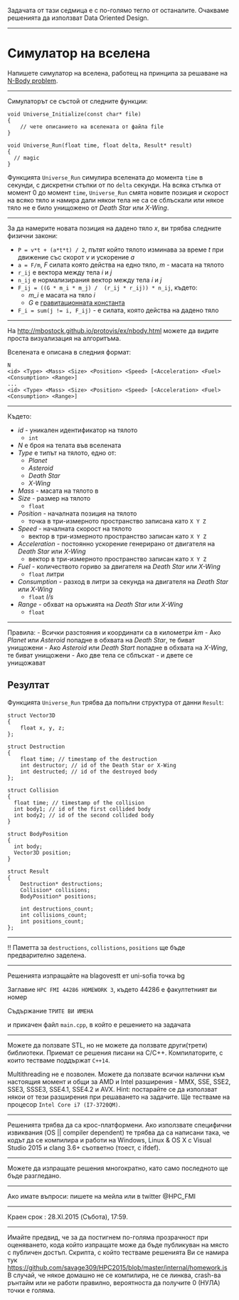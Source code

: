 ﻿Задачата от тази седмица е с по-голямо тегло от останалите.
Очакваме решенията да използват Data Oriented Design.

---

# Симулатор на вселена


Напишете симулатор на вселена, работещ на принципа за решаване на [N-Body problem](https://en.wikipedia.org/wiki/N-body_problem).

---

Симулаторът се състой от следните функции:

    void Universe_Initialize(const char* file)
    {
        // чете описанието на вселената от файла file
    }

    void Universe_Run(float time, float delta, Result* result)
    {
      // magic
    }

Функцията `Universe_Run` симулира вселената до момента `time` в секунди, с дискретни стъпки от по `delta` секунди. На всяка стъпка от момент 0 до момент `time`, `Universe_Run` смята новите позиция и скорост на всяко тяло и намира дали някои тела не са се сблъскали или някое тяло не е било унищожено от *Death Star* или *X-Wing*.

---

За да намерите новата позиция на дадено тяло *х*, ви трябва следните физични закони:


- `P = v*t + (a*t*t) / 2`, пътят който тялото изминава за време *t* при движение със скорот *v* и ускорение *a*
- `a = F/m`, *F* силата която действа на едно тяло, *m* - масата на тялото
- `r_ij` e вектора между тела *i* и *j*
- `n_ij` e нормализирания вектор между тела *i* и *j*
- `F_ij = ((G * m_i * m_j) /  (r_ij * r_ij)) * n_ij`, където:
  - *m_i* е масата на тяло *i*
  - *G* е [гравитационната константа](https://en.wikipedia.org/wiki/Gravitational_constant)
- `F_i = sum(j != i, F_ij)` - е силата, която действа на дадено тяло

---

На http://mbostock.github.io/protovis/ex/nbody.html можете да видите проста визуализация на алгоритъма.

Вселената е описана в следния формат:

    N
    <id> <Type> <Mass> <Size> <Position> <Speed> [<Acceleration> <Fuel> <Consumption> <Range>]
    ...
    <id> <Type> <Mass> <Size> <Position> <Speed> [<Acceleration> <Fuel> <Consumption> <Range>]

---
	
Където:

  - *id* - уникален идентификатор на тялото
    - `int`
  - *N* е броя на телата във вселената
  - *Type* е типът на тялото, едно от:
    - *Planet*
    - *Asteroid*
    - *Death Star*
    - *X-Wing*
  - *Mass* - масата на тялото в
  - *Size* - размер на тялото
    - `float`
  - *Position* - началната позиция на тялото
    - точка в три-измерното пространство записана като `X Y Z`
  - *Speed* - началната скорост на тялото
    - вектор в три-измерното пространство записан като `X Y Z`
  - *Acceleration* - постоянно ускорение генерирано от двигателя на *Death Star* или *X-Wing*
    - вектор в три-измерното пространство записан като `X Y Z`
  - *Fuel* - количеството гориво за двигателя на *Death Star* или *X-Wing*
    - `float` литри
  - *Consumption* - разход в литри за секунда на двигателя на *Death Star* или *X-Wing*
    - `float` *l/s*
  - *Range* - обхват на оръжията на  *Death Star* или *X-Wing*
    - `float`

---

Правила:
    - Всички разстояния и координати са в километри *km*
    - Ако *Planet* или *Asteroid* попадне в обхвата на *Death Star*, те биват унищожени
    - Ако *Asteroid* или *Death Start* попадне в обхвата на *X-Wing*, те биват унищожени
    - Ако две тела се сблъскат - и двете се унищожават

## Резултат

Функцията `Universe_Run` трябва да попълни структура от данни `Result`:

    struct Vector3D
    {
        float x, y, z;
    };

    struct Destruction
    {
        float time; // timestamp of the destruction
        int destructor; // id of the Death Star or X-Wing
        int destructed; // id of the destroyed body
    };

    struct Collision
    {
      float time; // timestamp of the collision
      int body1; // id of the first collided body
      int body2; // id of the second collided body
    }

    struct BodyPosition
    {
      int body;
      Vector3D position;
    }

    struct Result
    {
        Destruction* destructions;
        Collision* collisions;
        BodyPosition* positions;

        int destructions_count;
        int collisions_count;
        int positions_count;
    };

---

!! Паметта за `destructions`, `collistions`, `positions` ще бъде предварително заделена.

---

Решенията изпращайте на blagovestt ет uni-sofia точка bg

Заглавие `HPC FMI 44286 HOMEWORK 3`, където 44286 е факултетният ви номер

Съдържание `ТРИТЕ ВИ ИМЕНА` 

и прикачен файл `main.cpp`, в който е решението на задачата

---

Можете да ползвате STL, но не можете да ползвате други(трети) библиотеки. 
Приемат се решения писани на C/C++.
Компилаторите, с които тестваме поддържат `С++14`. 

Multithreading не е позволен. Можете да ползвате всички налични към настоящия момент и общи за AMD и Intel разширения - MMX, SSE, SSE2, SSE3, SSSE3, SSE4.1, SSE4.2 и AVX.
Hint: постарайте се да използват някои от тези разширения при решаването на задачите.
Ще тестваме на процесор `Intel Core i7 (I7-3720QM)`.

---

Решенията трябва да са крос-платформени. Ако използвате специфични извиквания (OS || compiler dependent) те трябва да са написани така, че кодът да се компилира и работи на Windows, Linux & OS X с Visual Studio 2015 и clang 3.6+ съответно (тоест, с ifdef).

---

Можете да изпращате решения многократно, като само последното ще бъде разгледано.

---

Ако имате въпроси: пишете на мейла или в twitter @HPC_FMI

---

Краен срок : 28.ХI.2015 (Събота), 17:59.

---

Имайте предвид, че за да постигнем по-голяма прозрачност при оценяването, кода който изпращате може да бъде публикуван на място с публичен достъп. 
Скрипта, с който тестваме решенията Ви се намира тук https://github.com/savage309/HPC2015/blob/master/internal/homework.js
В случай, че някое домашно не се компилира, не се линква, crash-ва рънтайм или не работи правилно, вероятноста да получите 0 (НУЛА) точки е голяма.

